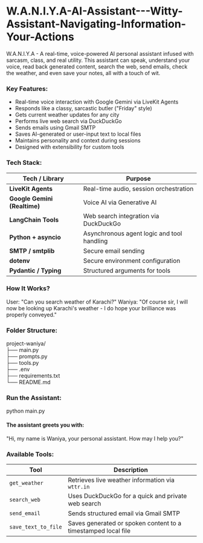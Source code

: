 # W.A.N.I.Y.A-AI-Assistant---Witty-Assistant-Navigating-Information-Your-Actions
W.A.N.I.Y.A - A real-time, voice-powered AI personal assistant infused with sarcasm, class, and real utility. This assistant can speak, understand your voice, read back generated content, search the web, send emails, check the weather, and even save your notes, all with a touch of wit.

### Key Features:
- Real-time voice interaction with Google Gemini via LiveKit Agents
- Responds like a classy, sarcastic butler ("Friday" style)
- Gets current weather updates for any city
- Performs live web search via DuckDuckGo
- Sends emails using Gmail SMTP
- Saves AI-generated or user-input text to local files
- Maintains personality and context during sessions
- Designed with extensibility for custom tools

### Tech Stack:
| Tech / Library               | Purpose                                    |
| ---------------------------- | ------------------------------------------ |
| **LiveKit Agents**           | Real-time audio, session orchestration     |
| **Google Gemini (Realtime)** | Voice AI via Generative AI                 |
| **LangChain Tools**          | Web search integration via DuckDuckGo      |
| **Python + asyncio**         | Asynchronous agent logic and tool handling |
| **SMTP / smtplib**           | Secure email sending                       |
| **dotenv**                   | Secure environment configuration           |
| **Pydantic / Typing**        | Structured arguments for tools             |

### How It Works?
User: "Can you search weather of Karachi?"
Waniya: "Of course sir, I will now be looking up Karachi's weather - I do hope your brilliance was properly conveyed."

### Folder Structure:
project-waniya/ <br>
├── main.py         
├── prompts.py <br>
├── tools.py  <br>
├── .env     <br>
├── requirements.txt  <br>
└── README.md         <br>

### Run the Assistant:
python main.py

#### The assistant greets you with:
"Hi, my name is Waniya, your personal assistant. How may I help you?"

### Available Tools:
| Tool                | Description                                                   |
| ------------------- | ------------------------------------------------------------- |
| `get_weather`       | Retrieves live weather information via `wttr.in`              |
| `search_web`        | Uses DuckDuckGo for a quick and private web search            |
| `send_email`        | Sends structured email via Gmail SMTP                         |
| `save_text_to_file` | Saves generated or spoken content to a timestamped local file |
